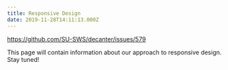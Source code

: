 ```yaml
---
title: Responsive Design
date: 2019-11-28T14:11:13.000Z
---
```

https://github.com/SU-SWS/decanter/issues/579

This page will contain information about our approach to responsive design. Stay tuned!
